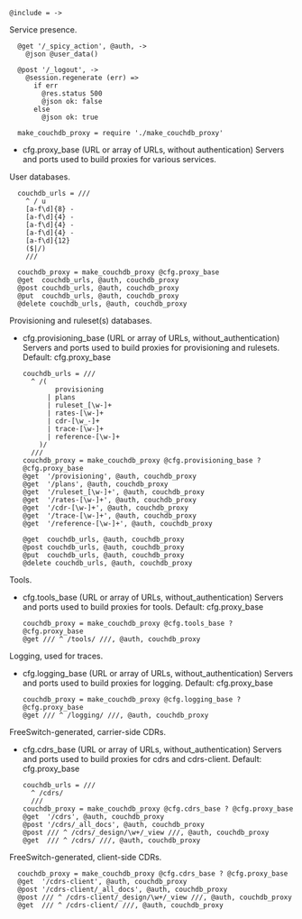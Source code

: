    @include = ->

Service presence.

      @get '/_spicy_action', @auth, ->
        @json @user_data()

      @post '/_logout', ->
        @session.regenerate (err) =>
          if err
            @res.status 500
            @json ok: false
          else
            @json ok: true

      make_couchdb_proxy = require './make_couchdb_proxy'

* cfg.proxy_base (URL or array of URLs, without authentication) Servers and ports used to build proxies for various services.

User databases.

      couchdb_urls = ///
        ^ / u
        [a-f\d]{8} -
        [a-f\d]{4} -
        [a-f\d]{4} -
        [a-f\d]{4} -
        [a-f\d]{12}
        ($|/)
        ///

      couchdb_proxy = make_couchdb_proxy @cfg.proxy_base
      @get  couchdb_urls, @auth, couchdb_proxy
      @post couchdb_urls, @auth, couchdb_proxy
      @put  couchdb_urls, @auth, couchdb_proxy
      @delete couchdb_urls, @auth, couchdb_proxy

Provisioning and ruleset(s) databases.

* cfg.provisioning_base (URL or array of URLs, without_authentication) Servers and ports used to build proxies for provisioning and rulesets. Default: cfg.proxy_base

      couchdb_urls = ///
        ^ /(
              provisioning
            | plans
            | ruleset_[\w-]+
            | rates-[\w-]+
            | cdr-[\w_-]+
            | trace-[\w-]+
            | reference-[\w-]+
          )/
        ///
      couchdb_proxy = make_couchdb_proxy @cfg.provisioning_base ? @cfg.proxy_base
      @get  '/provisioning', @auth, couchdb_proxy
      @get  '/plans', @auth, couchdb_proxy
      @get  '/ruleset_[\w-]+', @auth, couchdb_proxy
      @get  '/rates-[\w-]+', @auth, couchdb_proxy
      @get  '/cdr-[\w-]+', @auth, couchdb_proxy
      @get  '/trace-[\w-]+', @auth, couchdb_proxy
      @get  '/reference-[\w-]+', @auth, couchdb_proxy

      @get  couchdb_urls, @auth, couchdb_proxy
      @post couchdb_urls, @auth, couchdb_proxy
      @put  couchdb_urls, @auth, couchdb_proxy
      @delete couchdb_urls, @auth, couchdb_proxy

Tools.

* cfg.tools_base (URL or array of URLs, without_authentication) Servers and ports used to build proxies for tools. Default: cfg.proxy_base

      couchdb_proxy = make_couchdb_proxy @cfg.tools_base ? @cfg.proxy_base
      @get /// ^ /tools/ ///, @auth, couchdb_proxy

Logging, used for traces.

* cfg.logging_base (URL or array of URLs, without_authentication) Servers and ports used to build proxies for logging. Default: cfg.proxy_base

      couchdb_proxy = make_couchdb_proxy @cfg.logging_base ? @cfg.proxy_base
      @get /// ^ /logging/ ///, @auth, couchdb_proxy

FreeSwitch-generated, carrier-side CDRs.

* cfg.cdrs_base (URL or array of URLs, without_authentication) Servers and ports used to build proxies for cdrs and cdrs-client. Default: cfg.proxy_base

      couchdb_urls = ///
        ^ /cdrs/
        ///
      couchdb_proxy = make_couchdb_proxy @cfg.cdrs_base ? @cfg.proxy_base
      @get  '/cdrs', @auth, couchdb_proxy
      @post '/cdrs/_all_docs', @auth, couchdb_proxy
      @post /// ^ /cdrs/_design/\w+/_view ///, @auth, couchdb_proxy
      @get  /// ^ /cdrs/ ///, @auth, couchdb_proxy

FreeSwitch-generated, client-side CDRs.

      couchdb_proxy = make_couchdb_proxy @cfg.cdrs_base ? @cfg.proxy_base
      @get  '/cdrs-client', @auth, couchdb_proxy
      @post '/cdrs-client/_all_docs', @auth, couchdb_proxy
      @post /// ^ /cdrs-client/_design/\w+/_view ///, @auth, couchdb_proxy
      @get  /// ^ /cdrs-client/ ///, @auth, couchdb_proxy
